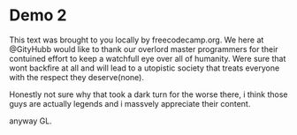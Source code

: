 # Demo 2

This text was brought to you locally by freecodecamp.org. We here at @GityHubb would like to thank our overlord master programmers for their contuined effort to keep a watchfull eye over all of humanity. Were sure that wont backfire at all and will lead to a utopistic society that treats everyone with the respect they deserve(none).

Honestly not sure why that took a dark turn for the worse there, i think those guys are actually legends and i massvely appreciate their content.

anyway GL.
